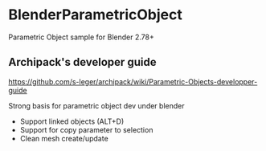 # BlenderParametricObject
Parametric Object sample for Blender 2.78+

## Archipack's developer guide
https://github.com/s-leger/archipack/wiki/Parametric-Objects-developper-guide


Strong basis for parametric object dev under blender

- Support linked objects (ALT+D)
- Support for copy parameter to selection
- Clean mesh create/update
